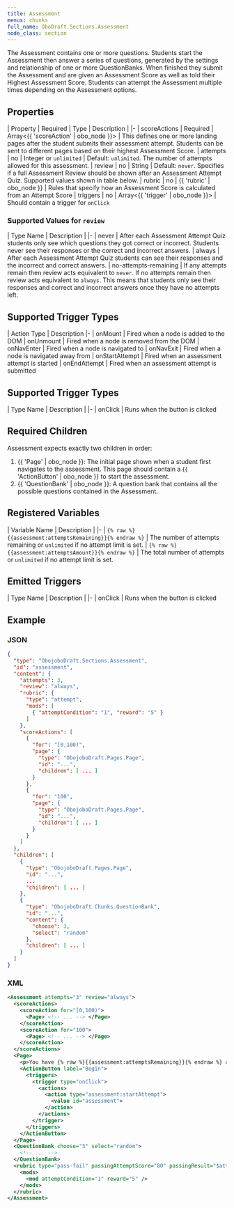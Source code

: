 ```yaml
---
title: Assessment
menus: chunks
full_name: OboDraft.Sections.Assessment
node_class: section
---
```

The Assessment contains one or more questions. Students start the Assessment then answer a series of questions, generated by the settings and relationship of one or more QuestionBanks. When finished they submit the Assessment and are given an Assessment Score as well as told their Highest Assessment Score. Students can attempt the Assessment multiple times depending on the Assessment options.

## Properties

| Property | Required | Type | Description |
|-
| scoreActions | Required | Array<{{ 'scoreAction' | obo_node }}> | This defines one or more landing pages after the student submits their assessment attempt. Students can be sent to different pages based on their highest Assessment Score.
| attempts | no | Integer or `unlimited` | Default: `unlimited`. The number of attempts allowed for this assessment.
| review | no | String | Default: `never`. Specifies if a full Assessment Review should be shown after an Assessment Attempt Quiz. Supported values shown in table below.
| rubric | no | {{ 'rubric' | obo_node }} | Rules that specify how an Assessment Score is calculated from an Attempt Score
| triggers | no | Array<{{ 'trigger' | obo_node }}> | Should contain a trigger for `onClick`

### Supported Values for `review`

| Type Name | Description |
|-
| never | After each Assessment Attempt Quiz students only see which questions they got correct or incorrect. Students never see their responses or the correct and incorrect answers.
| always | After each Assessment Attempt Quiz students can see their responses and the incorrect and correct answers.
| no-attempts-remaining | If any attempts remain then review acts equivalent to `never`. If no attempts remain then review acts equivalent to `always`. This means that students only see their responses and correct and incorrect answers once they have no attempts left.

## Supported Trigger Types

| Action Type | Description
|-
| onMount | Fired when a node is added to the DOM
| onUnmount | Fired when a node is removed from the DOM
| onNavEnter | Fired when a node is navigated to
| onNavExit | Fired when a node is navigated away from
| onStartAttempt | Fired when an assessment attempt is started
| onEndAttempt | Fired when an assessment attempt is submitted

## Supported Trigger Types

| Type Name | Description |
|-
| onClick | Runs when the button is clicked

## Required Children

Assessment expects exactly two children in order:

1.  {{ 'Page' | obo_node }}: The initial page shown when a student first navigates to the assessment. This page should contain a {{ 'ActionButton' | obo_node }} to start the assessment.
2.  {{ 'QuestionBank' | obo_node }}: A question bank that contains all the possible questions contained in the Assessment.

## Registered Variables

| Variable Name | Description |
|-
| `{% raw %}{{assessment:attemptsRemaining}}{% endraw %}` | The number of attempts remaining or `unlimited` if no attempt limit is set.
| `{% raw %}{{assessment:attemptsAmount}}{% endraw %}` | The total number of attempts or `unlimited` if no attempt limit is set.

## Emitted Triggers

| Type Name | Description |
|-
| onClick | Runs when the button is clicked

## Example

### JSON

```json
{
  "type": "ObojoboDraft.Sections.Assessment",
  "id": "assessment",
  "content": {
    "attempts": 3,
    "review": "always",
    "rubric": {
      "type": "attempt",
      "mods": [
        { "attemptCondition": "1", "reward": "5" }
      ]
    },
    "scoreActions": [
      {
        "for": "[0,100)",
        "page": {
          "type": "ObojoboDraft.Pages.Page",
          "id": "...",
          "children": [ ... ]
        }
      },
      {
        "for": "100",
        "page": {
          "type": "ObojoboDraft.Pages.Page",
          "id": "...",
          "children": [ ... ]
        }
      }
    ]
  },
  "children": [
    {
      "type": "ObojoboDraft.Pages.Page",
      "id": "...",
      ...
      "children": [ ... ]
    },
    {
      "type": "ObojoboDraft.Chunks.QuestionBank",
      "id": "...",
      "content": {
        "choose": 3,
        "select": "random"
      },
      "children": [ ... ]
    }
  ]
}
```

### XML

```xml
<Assessment attempts="3" review="always">
  <scoreActions>
    <scoreAction for="[0,100)">
      <Page> <!-- ... --> </Page>
    </scoreAction>
    <scoreAction for="100">
      <Page> <!-- ... --> </Page>
    </scoreAction>
  </scoreActions>
  <Page>
    <p>You have {% raw %}{{assessment:attemptsRemaining}}{% endraw %} attempts remaining. Click begin below to attempt the assessment. Scoring a 100% will move you to the next module, otherwise you will have a chance to review the content and retake the assessment with different questions.</p>
    <ActionButton label="Begin">
      <triggers>
        <trigger type="onClick">
          <actions>
            <action type="assessment:startAttempt">
              <value id="assessment">
            </action>
          </actions>
        </trigger>
      </triggers>
    </ActionButton>
  </Page>
  <QuestionBank choose="3" select="random">
    <!-- ... -->
  </QuestionBank>
  <rubric type="pass-fail" passingAttemptScore="80" passingResult="$attempt_score" failingResult="0">
    <mods>
      <mod attemptCondition="1" reward="5" />
    </mods>
  </rubric>
</Assessment>
```
